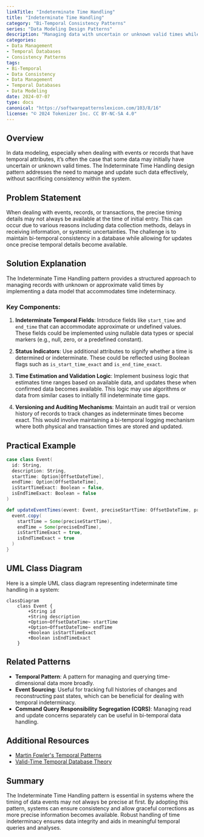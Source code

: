 ```yaml
---
linkTitle: "Indeterminate Time Handling"
title: "Indeterminate Time Handling"
category: "Bi-Temporal Consistency Patterns"
series: "Data Modeling Design Patterns"
description: "Managing data with uncertain or unknown valid times while maintaining consistency."
categories:
- Data Management
- Temporal Databases
- Consistency Patterns
tags:
- Bi-Temporal
- Data Consistency
- Data Management
- Temporal Databases
- Data Modeling
date: 2024-07-07
type: docs
canonical: "https://softwarepatternslexicon.com/103/8/16"
license: "© 2024 Tokenizer Inc. CC BY-NC-SA 4.0"
---
```



## Overview

In data modeling, especially when dealing with events or records that have temporal attributes, it’s often the case that some data may initially have uncertain or unknown valid times. The Indeterminate Time Handling design pattern addresses the need to manage and update such data effectively, without sacrificing consistency within the system.

## Problem Statement

When dealing with events, records, or transactions, the precise timing details may not always be available at the time of initial entry. This can occur due to various reasons including data collection methods, delays in receiving information, or systemic uncertainties. The challenge is to maintain bi-temporal consistency in a database while allowing for updates once precise temporal details become available. 

## Solution Explanation

The Indeterminate Time Handling pattern provides a structured approach to managing records with unknown or approximate valid times by implementing a data model that accommodates time indeterminacy. 

### Key Components:

1. **Indeterminate Temporal Fields**: Introduce fields like `start_time` and `end_time` that can accommodate approximate or undefined values. These fields could be implemented using nullable data types or special markers (e.g., null, zero, or a predefined constant).

2. **Status Indicators**: Use additional attributes to signify whether a time is determined or indeterminate. These could be reflected using Boolean flags such as `is_start_time_exact` and `is_end_time_exact`.

3. **Time Estimation and Validation Logic**: Implement business logic that estimates time ranges based on available data, and updates these when confirmed data becomes available. This logic may use algorithms or data from similar cases to initially fill indeterminate time gaps.

4. **Versioning and Auditing Mechanisms**: Maintain an audit trail or version history of records to track changes as indeterminate times become exact. This would involve maintaining a bi-temporal logging mechanism where both physical and transaction times are stored and updated.

## Practical Example

```scala
case class Event(
  id: String,
  description: String,
  startTime: Option[OffsetDateTime],
  endTime: Option[OffsetDateTime],
  isStartTimeExact: Boolean = false,
  isEndTimeExact: Boolean = false
)

def updateEventTimes(event: Event, preciseStartTime: OffsetDateTime, preciseEndTime: OffsetDateTime): Event = {
  event.copy(
    startTime = Some(preciseStartTime),
    endTime = Some(preciseEndTime),
    isStartTimeExact = true,
    isEndTimeExact = true
  )
}
```

## UML Class Diagram

Here is a simple UML class diagram representing indeterminate time handling in a system:

```mermaid
classDiagram
    class Event {
        +String id
        +String description
        +Option~OffsetDateTime~ startTime
        +Option~OffsetDateTime~ endTime
        +Boolean isStartTimeExact
        +Boolean isEndTimeExact
    }
```

## Related Patterns

- **Temporal Pattern**: A pattern for managing and querying time-dimensional data more broadly.
- **Event Sourcing**: Useful for tracking full histories of changes and reconstructing past states, which can be beneficial for dealing with temporal indeterminacy.
- **Command Query Responsibility Segregation (CQRS)**: Managing read and update concerns separately can be useful in bi-temporal data handling.

## Additional Resources

- [Martin Fowler's Temporal Patterns](https://martinfowler.com/eaaDev/TemporalPatterns.html)
- [Valid-Time Temporal Database Theory](https://cs.wayne.edu/legacy/ValidTimeTheory)

## Summary

The Indeterminate Time Handling pattern is essential in systems where the timing of data events may not always be precise at first. By adopting this pattern, systems can ensure consistency and allow graceful corrections as more precise information becomes available. Robust handling of time indeterminacy ensures data integrity and aids in meaningful temporal queries and analyses.
